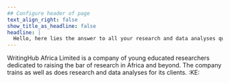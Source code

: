 ```yaml
---
## Configure header of page
text_align_right: false
show_title_as_headline: false
headline: |
  Hello, here lies the answer to all your research and data analyses queries
---
```


<!-- this is a subheadline -->
WritingHub Africa Limited is a company of young educated researchers dedicated to raising the bar of research in Africa and beyond. The company trains as well as does research and data analyses for its clients.  :KE:
